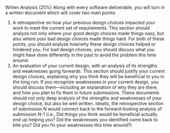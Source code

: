 Writen Analysis (25%) Along with every software deliverable, you will turn in a written document
which will cover two main points:
1. A retrospective on how your previous design choices impacted your work to meet the
current set of requirements. This section should analyze not only where your good
design choices made things easy, but also where your bad design choices made things
hard. For both of these points, you should analyze how/why these design choices helped
or hindered you. For bad design choices, you should discuss what you might have done
differently in the past to avoid the problem this time around.
2. An evaluation of your current design, with an analysis of its strengths and weaknesses
going forwards. This section should justify your current design choices, explaining why
you think they will be beneficial to you in the long run. If you recognize weaknesses in
your current design, you should discuss them—including an explanation of why they are
there, and how you plan to fix them in future submissions.
These documents should not only deep analysis of the strengths and weaknesses of your
design choice, but also be well written. Ideally, the retrospective section of submission N
would connect back to the forward-looking analysis of submission N-1 (i.e., Did things you
think would be beneficial actually end up helping you? Did the weaknesses you identified
come back to bite you? Did you fix your weaknesses this time around?)
